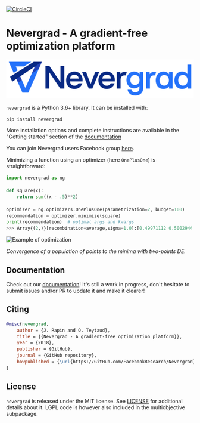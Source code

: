 [![CircleCI](https://circleci.com/gh/facebookresearch/nevergrad/tree/master.svg?style=svg)](https://circleci.com/gh/facebookresearch/nevergrad/tree/master)

# Nevergrad - A gradient-free optimization platform

![Nevergrad](./docs/resources/Nevergrad-LogoMark.png)


`nevergrad` is a Python 3.6+ library. It can be installed with:

```
pip install nevergrad
```

More installation options and complete instructions are available in the "Getting started" section of the [documentation](https://facebookresearch.github.io/nevergrad/)

You can join Nevergrad users Facebook group [here](https://www.facebook.com/groups/nevergradusers/).

Minimizing a function using an optimizer (here `OnePlusOne`) is straightforward:

```python
import nevergrad as ng

def square(x):
    return sum((x - .5)**2)

optimizer = ng.optimizers.OnePlusOne(parametrization=2, budget=100)
recommendation = optimizer.minimize(square)
print(recommendation)  # optimal args and kwargs
>>> Array{(2,)}[recombination=average,sigma=1.0]:[0.49971112 0.5002944 ]
```

![Example of optimization](TwoPointsDE.gif)

*Convergence of a population of points to the minima with two-points DE.*


## Documentation

Check out our [documentation](https://facebookresearch.github.io/nevergrad/)! It's still a work in progress, don't hesitate to submit issues and/or PR to update it and make it clearer!


## Citing

```bibtex
@misc{nevergrad,
    author = {J. Rapin and O. Teytaud},
    title = {{Nevergrad - A gradient-free optimization platform}},
    year = {2018},
    publisher = {GitHub},
    journal = {GitHub repository},
    howpublished = {\url{https://GitHub.com/FacebookResearch/Nevergrad}},
}
```

## License

`nevergrad` is released under the MIT license. See [LICENSE](LICENSE) for additional details about it.
LGPL code is however also included in the multiobjective subpackage.
